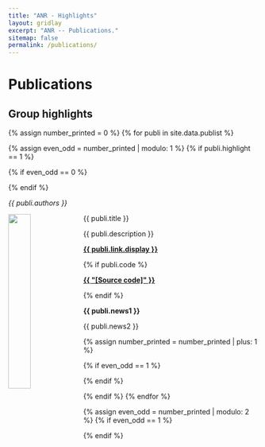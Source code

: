```yaml
---
title: "ANR - Highlights"
layout: gridlay
excerpt: "ANR -- Publications."
sitemap: false
permalink: /publications/
---
```



# Publications

## Group highlights

{% assign number_printed = 0 %}
{% for publi in site.data.publist %}

{% assign even_odd = number_printed | modulo: 1 %}
{% if publi.highlight == 1 %}

{% if even_odd == 0 %}
<div class="col">
{% endif %}

 <div class="well">
  <p><em>{{ publi.authors }}</em></p>
  <pubtit>{{ publi.title }}</pubtit>
  <img src="{{ site.url }}{{ site.baseurl }}/images/pubpic/{{ publi.image }}" class="img-responsive" width="30%" style="float: left" />
  <p>{{ publi.description }}</p>
  <p><strong><a href="{{ publi.link.url }}">{{ publi.link.display }}</a></strong></p>
{% if publi.code %}
<p><strong><a href="{{ publi.code }}">{{ "[Source code]" }}</a></strong></p>
{% endif %}
  <p class="text-danger"><strong> {{ publi.news1 }}</strong></p>
  <p> {{ publi.news2 }}</p>
 </div>

{% assign number_printed = number_printed | plus: 1 %}

{% if even_odd == 1 %}
</div>
{% endif %}

{% endif %}
{% endfor %}

{% assign even_odd = number_printed | modulo: 2 %}
{% if even_odd == 1 %}
</div>
{% endif %}

<p> &nbsp; </p>

<!--
## Full List

{% for publi in site.data.publist %}

  {{ publi.title }} <br />
  <em>{{ publi.authors }} </em><br /><a href="{{ publi.link.url }}">{{ publi.link.display }}</a>

{% endfor %}
-->
